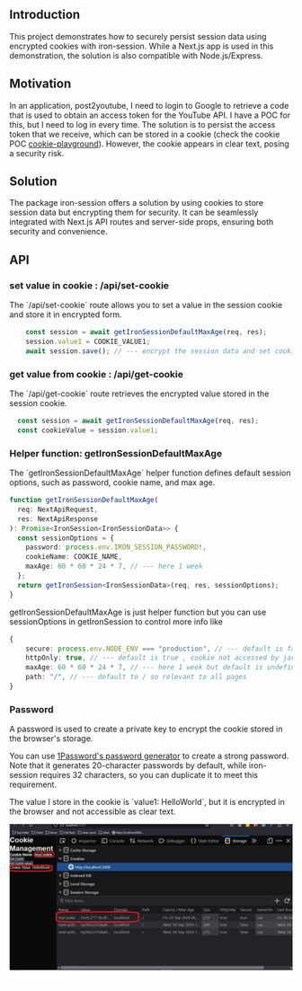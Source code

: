 <h2>Introduction</h2>
This project demonstrates how to securely persist session data using encrypted cookies with iron-session. While a Next.js app is used in this demonstration, the solution is also compatible with Node.js/Express.

<h2>Motivation</h2>
In an application, post2youtube, I need to login to Google to retrieve a code that is used to obtain an access token for the YouTube API. I have a POC for this, but I need to log in every time. The solution is to persist the access token that we receive, which can be stored in a cookie (check the cookie POC <a href='https://github.com/NathanKr/cookie-playground'>cookie-playground</a>). However, the cookie appears in clear text, posing a security risk.


<h2>Solution</h2>
The package iron-session offers a solution by using cookies to store session data but encrypting them for security. It can be seamlessly integrated with Next.js API routes and server-side props, ensuring both security and convenience.


<h2>API</h2>

<h3>set value in cookie : /api/set-cookie</h3>
The `/api/set-cookie` route allows you to set a value in the session cookie and store it in encrypted form.

```ts
    const session = await getIronSessionDefaultMaxAge(req, res);
    session.value1 = COOKIE_VALUE1;
    await session.save(); // --- encrypt the session data and set cookie
```

<h3>get value from cookie : /api/get-cookie</h3>
The `/api/get-cookie` route retrieves the encrypted value stored in the session cookie.

```ts
  const session = await getIronSessionDefaultMaxAge(req, res);
  const cookieValue = session.value1;

```

<h3>Helper function: getIronSessionDefaultMaxAge</h3>
The `getIronSessionDefaultMaxAge` helper function defines default session options, such as password, cookie name, and max age.


```ts
function getIronSessionDefaultMaxAge(
  req: NextApiRequest,
  res: NextApiResponse
): Promise<IronSession<IronSessionData>> {
  const sessionOptions = {
    password: process.env.IRON_SESSION_PASSWORD!,
    cookieName: COOKIE_NAME,
    maxAge: 60 * 60 * 24 * 7, // --- here 1 week
  };
  return getIronSession<IronSessionData>(req, res, sessionOptions);
}
```

getIronSessionDefaultMaxAge is just helper function but you can use sessionOptions in getIronSession to control more info like 

```ts
{
    secure: process.env.NODE_ENV === "production", // --- default is false so can be used in http and https
    httpOnly: true, // --- default is true , cookie not accessed by javascript code on the browser
    maxAge: 60 * 60 * 24 * 7, // --- here 1 week but default is undefined so cookie delete when browser close
    path: "/", // --- default to / so relevant to all pages
}
```


<h3>Password</h3>
<p> A password is used to create a private key to encrypt the cookie stored in the browser's storage.</p>

<p>You can use <a href="https://1password.com/password-generator">1Password's password generator</a> to create a strong password. Note that it generates 20-character passwords by default, while iron-session requires 32 characters, so you can duplicate it to meet this requirement.</p>

<p>The value I store in the cookie is `value1: HelloWorld`, but it is encrypted in the browser and not accessible as clear text.</p>



<img src='https://github.com/NathanKr/next.js-iron-session-playground/blob/main/figs/cookie-encrypyted-by-iron-session.png?raw=true'>

